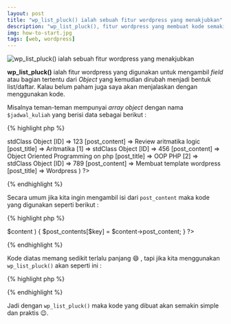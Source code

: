 ```yaml
---
layout: post
title: "wp_list_pluck() ialah sebuah fitur wordpress yang menakjubkan"
description: "wp_list_pluck(), fitur wordpress yang membuat kode semakin simple."
img: how-to-start.jpg
tags: [web, wordpress]
---
```


![wp_list_pluck() ialah sebuah fitur wordpress yang menakjubkan]({{site.baseurl}}/assets/img/how-to-start.jpg)

**wp_list_pluck()** ialah fitur wordpress yang digunakan untuk mengambil _field_ atau bagian tertentu dari _Object_ yang kemudian dirubah menjadi bentuk list/daftar.
Kalau belum paham juga saya akan menjalaskan dengan menggunakan kode.

Misalnya teman-teman mempunyai _array_ _object_ dengan nama `$jadwal_kuliah` yang berisi data sebagai berikut :

{% highlight php %}
<?php
[0] => stdClass Object
	[ID] => 123
	[post_content] => Review aritmatika logic
	[post_title] => Aritmatika

[1] => stdClass Object
	[ID] => 456
	[post_content] => Object Oriented Programming on php
	[post_title] => OOP PHP

[2] => stdClass Object
	[ID] => 789
	[post_content] => Membuat template wordpress
	[post_title] => Wordpress
	)
?>
{% endhighlight %}

Secara umum jika kita ingin mengambil isi dari `post_content` maka kode yang digunakan seperti berikut :

{% highlight php %}
<?php
$post_contents = array();
foreach ( $jadwal_kuliah as $key => $content ) {
    $post_contents[$key] = $content->post_content;
}
?>
{% endhighlight %}

Kode diatas memang sedikit terlalu panjang :smile: , tapi jika kita menggunakan `wp_list_pluck()` akan seperti ini :

{% highlight php %}
<?php
$post_contents = wp_list_pluck($jadwal_kuliah, 'post_content');
?>
{% endhighlight %}

Jadi dengan `wp_list_pluck()` maka kode yang dibuat akan semakin simple dan praktis :wink:.